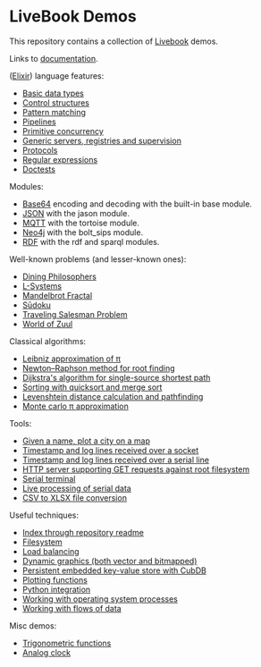 # LiveBook Demos

This repository contains a collection of [Livebook](https://livebook.dev) demos.

Links to [documentation](documentation.livemd).

([Elixir](https://elixir-lang.org)) language features:
- [Basic data types](basic-data-types.livemd)
- [Control structures](control-structures.livemd)
- [Pattern matching](pattern-matching.livemd)
- [Pipelines](pipelines.livemd)
- [Primitive concurrency](primitive-concurrency.livemd)
- [Generic servers, registries and supervision](generic-servers.livemd)
- [Protocols](protocols.livemd)
- [Regular expressions](regexp.livemd)
- [Doctests](doctests.livemd)

Modules:
- [Base64](base64.livemd) encoding and decoding with the built-in base module.
- [JSON](json.livemd) with the jason module.
- [MQTT](mqtt.livemd) with the tortoise module.
- [Neo4j](neo4j.livemd) with the bolt_sips module.
- [RDF](rdf.livemd) with the rdf and sparql modules.

Well-known problems (and lesser-known ones):
- [Dining Philosophers](dining-philosopers.livemd)
- [L-Systems](lsystem.livemd)
- [Mandelbrot Fractal](mandelbrot.livemd)
- [Sūdoku](sudoku.livemd)
- [Traveling Salesman Problem](tsp.livemd)
- [World of Zuul](world-of-zuul.livemd)

Classical algorithms:
- [Leibniz approximation of π](leibniz-pi.livemd)
- [Newton–Raphson method for root finding](newton-raphson.livemd)
- [Dijkstra's algorithm for single-source shortest path](dijkstra-shortest-path.livemd)
- [Sorting with quicksort and merge sort](sorting.livemd)
- [Levenshtein distance calculation and pathfinding](levenshtein.livemd)
- [Monte carlo π approximation](monte-carlo-pi.livemd)

Tools:
- [Given a name, plot a city on a map](city2map.livemd)
- [Timestamp and log lines received over a socket](socket.livemd)
- [Timestamp and log lines received over a serial line](uart.livemd)
- [HTTP server supporting GET requests against root filesystem](http-server.livemd)
- [Serial terminal](serial-terminal.livemd)
- [Live processing of serial data](serial-processing.livemd)
- [CSV to XLSX file conversion](csv2xlsx.livemd)

Useful techniques:
- [Index through repository readme](index.livemd)
- [Filesystem](filesystem.livemd)
- [Load balancing](load-balancing.livemd)
- [Dynamic graphics (both vector and bitmapped)](dynamic-graphics.livemd)
- [Persistent embedded key-value store with CubDB](cubdb.livemd)
- [Plotting functions](plotting-functions.livemd)
- [Python integration](python.livemd)
- [Working with operating system processes](system.livemd)
- [Working with flows of data](flows.livemd)

Misc demos:
- [Trigonometric functions](trig.livemd)
- [Analog clock](analog-clock.livemd)

